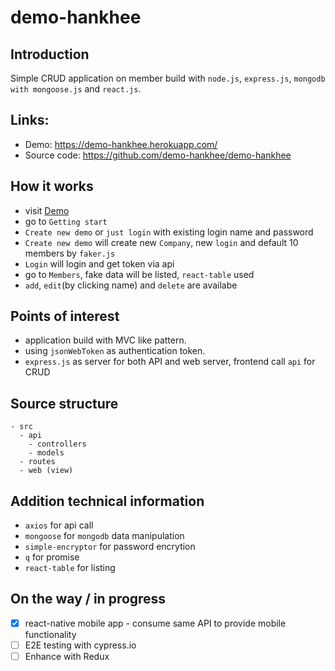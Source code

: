 # demo-hankhee



## Introduction
Simple CRUD application on member build with `node.js`, `express.js`, `mongodb with mongoose.js` and `react.js`. 

## Links:
- Demo: https://demo-hankhee.herokuapp.com/
- Source code: https://github.com/demo-hankhee/demo-hankhee

## How it works
- visit [Demo](https://demo-hankhee.herokuapp.com/)
- go to `Getting start`
- `Create new demo` or `just login` with existing login name and password
- `Create new demo` will create new `Company`, new `login` and default 10 members by `faker.js`
- `Login` will login and get token via api
- go to `Members`, fake data will be listed, `react-table` used
- `add`, `edit`(by clicking name) and `delete` are availabe

## Points of interest
- application build with MVC like pattern.
- using `jsonWebToken` as authentication token.
- `express.js` as server for both API and web server, frontend call `api` for CRUD

## Source structure
```
- src 
  - api
    - controllers
    - models
  - routes
  - web (view)
```

## Addition technical information
- `axios` for api call
- `mongoose` for `mongodb` data manipulation
- `simple-encryptor` for password encrytion
- `q` for promise
- `react-table` for listing

## On the way / in progress
- [x] react-native mobile app - consume same API to provide mobile functionality
- [ ] E2E testing with cypress.io
- [ ] Enhance with Redux
